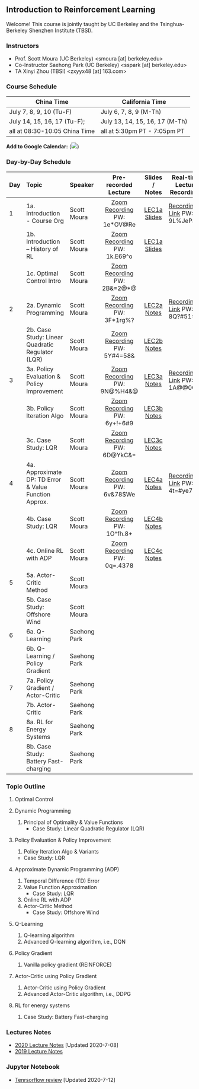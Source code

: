 ## Introduction to Reinforcement Learning

Welcome! This course is jointly taught by UC Berkeley and the Tsinghua-Berkeley Shenzhen Institute (TBSI).

### Instructors
- Prof. Scott Moura (UC Berkeley) <smoura [at] berkeley.edu>
- Co-Instructor Saehong Park (UC Berkeley) <sspark [at] berkeley.edu>
- TA Xinyi Zhou (TBSI) <zxyyx48 [at] 163.com>

### Course Schedule

| China Time      | California Time |
| ----------- | ----------- |
| July 7, 8, 9, 10 (Tu-F)      | July 6, 7, 8, 9 (M-Th)       |
| July 14, 15, 16, 17 (Tu-F);   | July 13, 14, 15, 16, 17 (M-Th)        |
| all at 08:30-10:05 China Time | all at 5:30pm PT - 7:05pm PT |

**Add to Google Calendar:**
(<a target="_blank" href="https://calendar.google.com/event?action=TEMPLATE&amp;tmeid=NnVtNW02MGNsMjhpbzNtY2NzMmdtMzRzaTNfMjAyMDA3MDdUMDAzMDAwWiBzY290dC5tb3VyYUBt&amp;tmsrc=scott.moura%40gmail.com&amp;scp=ALL"><img border="0" src="https://www.google.com/calendar/images/ext/gc_button1_en.gif"></a>)

### Day-by-Day Schedule

| Day         | Topic       | Speaker | Pre-recorded Lecture | Slides / Notes | Real-time Lecture Recordings |
| :---        |    :----    |   :---  | :---: | :---: | ----- |
| 1  | 1a. Introduction - Course Org | Scott Moura   | [Zoom Recording](https://zoom.com.cn/rec/share/u814Do2uqXNLeKfozUzjZZxmQb_Laaa82iNK8_JZmEeig-Z1PuncW5UlR3m_LxjL) PW: 1e*OV@Re | [LEC1a Slides](LEC/LEC1a-Syllabus.pdf) | [Recording Link](https://zoom.com.cn/rec/share/vvFyDLfvq2ROR4nHuFjHB6EaTqHpT6a8hiUX-KIJzhxGAfzZ3ZikkPi7ayroZPQF) PW: 9L%JePa= |
|   | 1b. Introduction – History of RL  | Scott Moura   | [Zoom Recording](https://berkeley.zoom.us/rec/share/wstyK7bC5FJLGdKUsl6GWYssFICmX6a813dK86IKyE_pN5u-bIIahg1i3Qd79l63) PW: 1k.E69^o | [LEC1a Slides](LEC/LEC1b-Motivation.pdf) |  |
|   | 1c. Optimal Control Intro  | Scott Moura   | [Zoom Recording](https://berkeley.zoom.us/rec/share/w9dtdu3V_F9OXrPT70LfcZIDG6vJeaa8h3BI-PoLyko-4eAHZcKnv9BAkTH0YSoY) PW: 2B&=2@*@ | | |
| 2  | 2a. Dynamic Programming | Scott Moura   | [Zoom Recording](https://berkeley.zoom.us/rec/share/18kpNbLOtXNLeaeV0xzfXqorGYHKeaa8hCIX-_sMmUrFWuA2JThxmQodgJWLND4q) PW: 3F*1rg%? | [LEC2a Notes](LEC/LEC2a.pdf) | [Recording Link](https://zoom.com.cn/rec/share/3uMsFJGh52RJXo3Ms3vwZLViRJqiT6a81HMf_fAFxUoUp1pRornQ06N5_-yX8ToS) PW: 8Q?#51=J |
|   | 2b. Case Study: Linear Quadratic Regulator (LQR)  | Scott Moura   | [Zoom Recording](https://berkeley.zoom.us/rec/share/5f5_FpeqrVNJaZ3ixmWFXYkFEaDjaaa81iQdq6VbnUkaRrxRLV0VSB3GaHybWp3T) PW: 5Y#4=58& | [LEC2b Notes](LEC/LEC2b.pdf) |  |
| 3  | 3a. Policy Evaluation & Policy Improvement | Scott Moura   | [Zoom Recording](https://berkeley.zoom.us/rec/share/wO1FDuzU3T1JSKPExkjWf6kFEoTiX6a80SVP-PQKmE2BWrgjbS83xsz27WcivvFR) PW: 9N@%H4&@ | [LEC3a Notes](LEC/LEC3a.pdf) | [Recording Link](https://zoom.com.cn/rec/share/2Oh6Iazi2UpIZM_n0EL4e58YOLjEaaa80yMYqfULn0hvu2bj64Y3C30TcApY4MKl) PW: 1A@@0G63 |
|   | 3b. Policy Iteration Algo   | Scott Moura   | [Zoom Recording](https://berkeley.zoom.us/rec/share/19NxfpLS9l9LY5GcwmbkaLIuFIr4T6a82yFI_voNy0pVtbAW0hMvT1O-lN-t8rgM) PW: 6y+!+6#9 | [LEC3b Notes](LEC/LEC3b.pdf) |  |
|   | 3c. Case Study: LQR   | Scott Moura   | [Zoom Recording](https://berkeley.zoom.us/rec/share/3-1oDunf1k1JTs_h7WuOa409ONnLaaa8gCFIr_IJmBkxlev6szns32PnTIYtOmVU) PW: 6D@YkC&= | [LEC3c Notes](LEC/LEC3c.pdf) |  |
| 4  | 4a. Approximate DP: TD Error & Value Function Approx. | Scott Moura   | [Zoom Recording](https://berkeley.zoom.us/rec/share/_e1cIIvA50NLcoXO1FCPWo4sIoPVX6a82yUW-qVfyUtH6zOaO86RFhE_QuSJfwJQ) PW: 6v&78$We | [LEC4a Notes](LEC/LEC4a.pdf) | [Recording Link](https://zoom.com.cn/rec/share/ysJzKpDR2k1JGIX88BziRf8CBK2iT6a8hHUWr6UOyBk5KEiJOhidnM24_iYBESJX) PW: 4t=#ye7T |
|   | 4b. Case Study: LQR   | Scott Moura   | [Zoom Recording](https://berkeley.zoom.us/rec/share/5edacpvq23JOcomcr2XYVpY4Pq29aaa8hCZKqKUPmEy1q8Nx_a72s8_JfPj5I_Vf) PW: 1O^fh.8+ | [LEC4b Notes](LEC/LEC4b.pdf) |  |
|   | 4c. Online RL with ADP | Scott Moura   | [Zoom Recording](https://berkeley.zoom.us/rec/share/vsdeI7_LyUNOTaOct2bBeqUfJN6-eaa8hiNM-qEEmhppZHbVUeF4b4yWrDPpWa7I) PW: 0q=.4378 | [LEC4c Notes](LEC/LEC4c.pdf) | |
| 5 | 5a. Actor-Critic Method | Scott Moura   | | | |
|   | 5b. Case Study: Offshore Wind | Scott Moura   | | | |
| 6 | 6a. Q-Learning | Saehong Park  | | | |
|   | 6b. Q-Learning / Policy Gradient | Saehong Park   | | | |
| 7 | 7a. Policy Gradient / Actor-Critic | Saehong Park  | | | |
|   | 7b. Actor-Critic | Saehong Park   | | | |
| 8 | 8a. RL for Energy Systems | Saehong Park  | | | |
|   | 8b. Case Study: Battery Fast-charging | Saehong Park   | | | |


### Topic Outline
1. Optimal Control
2. Dynamic Programming
   1. Principal of Optimality & Value Functions
      - Case Study: Linear Quadratic Regulator (LQR)
3. Policy Evaluation & Policy Improvement
   1. Policy Iteration Algo & Variants
   - Case Study: LQR
4. Approximate Dynamic Programming (ADP)
   1. Temporal Difference (TD) Error
   2. Value Function Approximation
      - Case Study: LQR
   3. Online RL with ADP
   4. Actor-Critic Method
      - Case Study: Offshore Wind
5. Q-Learning
   1. Q-learning algorithm
   2. Advanced Q-learning algorithm, i.e., DQN
6. Policy Gradient
   
   1. Vanilla policy gradient (REINFORCE)
7. Actor-Critic using Policy Gradient
   1. Actor-Critic using Policy Gradient
   2. Advanced Actor-Critic algorithm, i.e., DDPG
8. RL for energy systems
   1. Case Study: Battery Fast-charging
   

### Lectures Notes
- [2020 Lecture Notes](Notes/LectureNotes_2020.pdf) [Updated 2020-7-08]
- [2019 Lecture Notes](Notes/LectureNotes_2019.pdf)


### Jupyter Notebook
- [Tenrsorflow review](TF_1.X_review-Shared.ipynb) [Updated 2020-7-12]


<!--
### Markdown

Markdown is a lightweight and easy-to-use syntax for styling your writing. It includes conventions for

```markdown
Syntax highlighted code block

# Header 1
## Header 2
### Header 3

- Bulleted
- List

1. Numbered
2. List

**Bold** and _Italic_ and `Code` text

[Link](url) and ![Image](src)
```

For more details see [GitHub Flavored Markdown](https://guides.github.com/features/mastering-markdown/).

### Jekyll Themes

Your Pages site will use the layout and styles from the Jekyll theme you have selected in your [repository settings](https://github.com/scott-moura/rl/settings). The name of this theme is saved in the Jekyll `_config.yml` configuration file.

### Support or Contact

Having trouble with Pages? Check out our [documentation](https://help.github.com/categories/github-pages-basics/) or [contact support](https://github.com/contact) and we’ll help you sort it out.
-->
